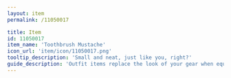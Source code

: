 ```yaml
---
layout: item
permalink: /11050017

title: Item
id: 11050017
item_name: 'Toothbrush Mustache'
icon_url: 'item/icon/11050017.png'
tooltip_description: 'Small and neat, just like you, right?'
guide_description: 'Outfit items replace the look of your gear when equipped.'
---
```

